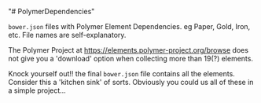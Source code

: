 "# PolymerDependencies"

`bower.json` files with Polymer Element Dependencies. eg Paper, Gold, Iron, etc.
File names are self-explanatory.

The Polymer Project at https://elements.polymer-project.org/browse
does not give you a 'download' option when collecting more than 19(?) elements.

Knock yourself out!!
the final `bower.json` file contains all the elements.
Consider this a 'kitchen sink' of sorts.
Obviously you could us all of these in a simple project...
